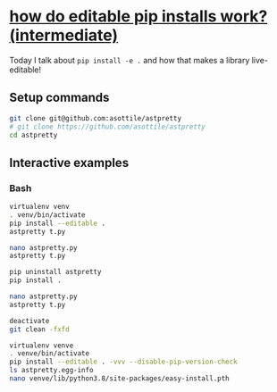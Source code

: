 # [how do editable pip installs work? (intermediate)](https://youtu.be/gYYi7varbmE)

Today I talk about `pip install -e .` and how that makes a library live-editable!

## Setup commands

```bash
git clone git@github.com:asottile/astpretty
# git clone https://github.com/asottile/astpretty
cd astpretty
```

## Interactive examples

### Bash

```bash
virtualenv venv
. venv/bin/activate
pip install --editable .
astpretty t.py

nano astpretty.py
astpretty t.py

pip uninstall astpretty
pip install .

nano astpretty.py
astpretty t.py

deactivate
git clean -fxfd

virtualenv venve
. venve/bin/activate
pip install --editable . -vvv --disable-pip-version-check
ls astpretty.egg-info
nano venve/lib/python3.8/site-packages/easy-install.pth
```
